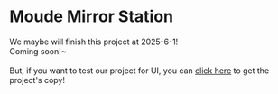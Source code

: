 # Moude Mirror Station
We maybe will finish this project at 2025-6-1!
\
Coming soon!~
\
\
But, if you want to test our project for UI, you can [click here](blob:https://github.com/002a6fe2-6ed0-4e45-9258-9a91471b35bc) to get the project's copy!
